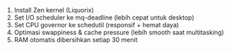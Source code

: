 1. Install Zen kernel (Liquorix)
2. Set I/O scheduler ke mq-deadline (lebih cepat untuk desktop)
3. Set CPU governor ke schedutil (responsif + hemat daya)
4. Optimasi swappiness & cache pressure (lebih smooth saat multitasking)
5. RAM otomatis dibersihkan setiap 30 menit
